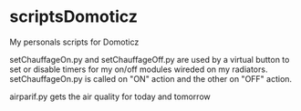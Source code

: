 # scriptsDomoticz
My personals scripts for Domoticz

setChauffageOn.py and setChauffageOff.py are used by a virtual button to set or disable timers for my on/off modules wireded on my radiators.
setChauffageOn.py is called on "ON" action and the other on "OFF" action.

airparif.py gets the air quality for today and tomorrow
